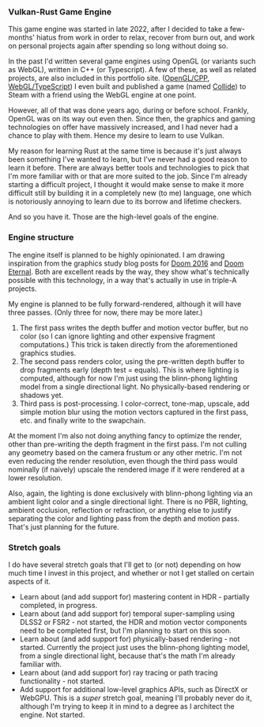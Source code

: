 ### Vulkan-Rust Game Engine

This game engine was started in late 2022, after I decided to take a few-months' hiatus from work
in order to relax, recover from burn out, and work on personal projects again after spending
so long without doing so.

In the past I'd written several game engines using OpenGL (or variants such as WebGL), written in
C++ (or Typescript). A few of these, as well as related projects, are also included in this portfolio
site. ([OpenGL/CPP][opengl-cpp-engine], [WebGL/TypeScript][webgl-ts-engine]) I even built and
published a game (named [Collide][collide-game]) to Steam with a friend using the WebGL engine
at one point.

However, all of that was done years ago, during or before school. Frankly, OpenGL was on its way out
even then. Since then, the graphics and gaming technologies on offer have massively increased, and
I had never had a chance to play with them. Hence my desire to learn to use Vulkan.

My reason for learning Rust at the same time is because it's just always been something I've wanted
to learn, but I've never had a good reason to learn it before. There are always better tools and
technologies to pick that I'm more familiar with or that are more suited to the job. Since I'm
already starting a difficult project, I thought it would make sense to make it more difficult
still by building it in a completely new (to me) language, one which is notoriously annoying to
learn due to its borrow and lifetime checkers.

And so you have it. Those are the high-level goals of the engine.

### Engine structure

The engine itself is planned to be highly opinionated. I am drawing inspiration from
the graphics study blog posts for [Doom 2016][doom-2016-graphics-study] and
[Doom Eternal][doom-eternal-graphics-study]. Both are excellent reads by the way, they show what's
technically possible with this technology, in a way that's actually in use in triple-A projects.

My engine is planned to be fully forward-rendered, although it will have three passes. (Only
three for now, there may be more later.)

1. The first pass writes the depth buffer and motion vector buffer, but no color (so I can ignore
   lighting and other expensive fragment computations.) This trick is taken directly from the
   aforementioned graphics studies.
2. The second pass renders color, using the pre-written depth buffer to drop fragments early
   (depth test = equals). This is where lighting is computed, although for now I'm just using
   the blinn-phong lighting model from a single directional light. No physically-based rendering
   or shadows yet.
3. Third pass is post-processing. I color-correct, tone-map, upscale, add simple motion blur
   using the motion vectors captured in the first pass, etc. and finally write to the swapchain.

At the moment I'm also not doing anything fancy to optimize the render, other than pre-writing
the depth fragment in the first pass. I'm not culling any geometry based on the camera frustum
or any other metric. I'm not even reducing the render resolution, even though the third pass
would nominally (if naively) upscale the rendered image if it were rendered at a lower resolution.

Also, again, the lighting is done exclusively with blinn-phong lighting via an ambient light
color and a single directional light. There is no PBR, lighting, ambient occlusion, reflection
or refraction, or anything else to justify separating the color and lighting pass from the
depth and motion pass. That's just planning for the future.

### Stretch goals

I do have several stretch goals that I'll get to (or not) depending on how much time I invest in
this project, and whether or not I get stalled on certain aspects of it.

* Learn about (and add support for) mastering content in HDR - partially completed, in progress.
* Learn about (and add support for) temporal super-sampling using DLSS2 or FSR2 - not started,
  the HDR and motion vector components need to be completed first, but I'm planning to start on
  this soon.
* Learn about (and add support for) physically-based rendering - not started. Currently the project
  just uses the blinn-phong lighting model, from a single directional light, because that's the math
  I'm already familiar with.
* Learn about (and add support for) ray tracing or path tracing functionality - not started.
* Add support for additional low-level graphics APIs, such as DirectX or WebGPU. This is a _super_
  stretch goal, meaning I'll probably never do it, although I'm trying to keep it in mind to a
  degree as I architect the engine. Not started.

[opengl-cpp-engine]: https://brandonslade.me/projects/opengl-game-engine
[webgl-ts-engine]: https://brandonslade.me/projects/html5-game-engine
[collide-game]: https://brandonslade.me/projects/collide-game
[doom-2016-graphics-study]: https://www.adriancourreges.com/blog/2016/09/09/doom-2016-graphics-study/
[doom-eternal-graphics-study]: https://simoncoenen.com/blog/programming/graphics/DoomEternalStudy
